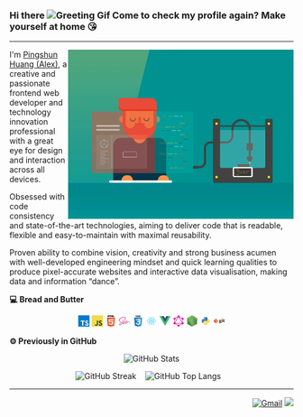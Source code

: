 ### Hi there <img alt="Greeting Gif" src="https://media.giphy.com/media/hvRJCLFzcasrR4ia7z/giphy.gif" width="25px" /> Come to check my profile again? Make yourself at home 😘

---

<img align="right" alt="Profile Gif" src="https://github.com/pingshunhuangalex/pingshunhuangalex/blob/main/assets/coding-and-building.gif?raw=true" width="400" height="300" />

I'm [Pingshun Huang (Alex)](https://www.linkedin.com/in/pingshunhuangalex/), a creative and passionate frontend web developer and technology innovation professional with a great eye for design and interaction across all devices.

Obsessed with code consistency and state-of-the-art technologies, aiming to deliver code that is readable, flexible and easy-to-maintain with maximal reusability.

Proven ability to combine vision, creativity and strong business acumen with well-developed engineering mindset and quick learning qualities to produce pixel-accurate websites and interactive data visualisation, making data and information “dance”.

**💻 Bread and Butter**

<p align="center">
  <code><img alt="TypeScript" height="20" src="https://raw.githubusercontent.com/github/explore/80688e429a7d4ef2fca1e82350fe8e3517d3494d/topics/typescript/typescript.png"></code>
  <code><img alt="JavaScript" height="20" src="https://raw.githubusercontent.com/github/explore/80688e429a7d4ef2fca1e82350fe8e3517d3494d/topics/javascript/javascript.png"></code>
  <code><img alt="HTML" height="20" src="https://raw.githubusercontent.com/github/explore/80688e429a7d4ef2fca1e82350fe8e3517d3494d/topics/html/html.png"></code>
  <code><img alt="SASS" height="20" src="https://raw.githubusercontent.com/github/explore/80688e429a7d4ef2fca1e82350fe8e3517d3494d/topics/sass/sass.png"></code>
  <code><img alt="CSS" height="20" src="https://raw.githubusercontent.com/github/explore/80688e429a7d4ef2fca1e82350fe8e3517d3494d/topics/css/css.png"></code>
  <code><img alt="React" height="20" src="https://raw.githubusercontent.com/github/explore/80688e429a7d4ef2fca1e82350fe8e3517d3494d/topics/react/react.png"></code>
  <code><img alt="Vue" height="20" src="https://raw.githubusercontent.com/github/explore/80688e429a7d4ef2fca1e82350fe8e3517d3494d/topics/vue/vue.png"></code>
  <code><img alt="GraphQL" height="20" src="https://raw.githubusercontent.com/github/explore/5c058a388828bb5fde0bcafd4bc867b5bb3f26f3/topics/graphql/graphql.png"></code>
  <code><img alt="Node" height="20" src="https://raw.githubusercontent.com/github/explore/80688e429a7d4ef2fca1e82350fe8e3517d3494d/topics/nodejs/nodejs.png"></code>
  <code><img alt="Python" height="20" src="https://raw.githubusercontent.com/github/explore/80688e429a7d4ef2fca1e82350fe8e3517d3494d/topics/python/python.png"></code>
  <code><img alt="Git" height="20" src="https://raw.githubusercontent.com/github/explore/80688e429a7d4ef2fca1e82350fe8e3517d3494d/topics/git/git.png"></code>
</p>

**⚙️ Previously in GitHub**

<p align="center">
  <img alt="GitHub Stats" height="138px" src="https://github-readme-stats.vercel.app/api?username=pingshunhuangalex&hide_title=true&hide_border=true&show_icons=true&include_all_commits=true&count_private=true&line_height=22&theme=nightowl" />
</p>
<p align="center">
  <img alt="GitHub Streak" height="138px" src="https://github-readme-streak-stats.herokuapp.com/?user=pingshunhuangalex&hide_border=true&theme=nightowl" />&nbsp;&nbsp;&nbsp;
  <img alt="GitHub Top Langs" height="138px" src="https://github-readme-stats.vercel.app/api/top-langs/?username=pingshunhuangalex&hide=html&hide_title=true&hide_border=true&layout=compact&langs_count=8&theme=nightowl" />&nbsp;&nbsp;&nbsp;
</p>

---

<p align="right">
  <a href="mailto:alex.g.huang@gmail.com"><img alt="Gmail" src="https://img.shields.io/badge/gmail-%23D14836.svg?&style=for-the-badge&logo=gmail&logoColor=white" /></a>
  <a href="https://www.linkedin.com/in/pingshunhuangalex/"><img src="https://img.shields.io/badge/linkedin-%230077B5.svg?&style=for-the-badge&logo=linkedin&logoColor=white" /></a>
</p>
